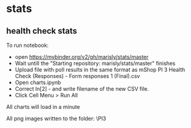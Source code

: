# stats
## health check stats

To run notebook: 
* open https://mybinder.org/v2/gh/marisly/stats/master
* Wait untill the "Starting repository: marisly/stats/master" finishes 
* Upload file with poll results in the same format as mShop PI 3 Health Check (Responses) - Form responses 1 (Final).csv
* Open charts.ipynb
* Correct ln[2] - and write filename of the new CSV file. 
* Click Cell Menu > Run All 

All charts will load in a minute 

All png images written to the folder: \PI3